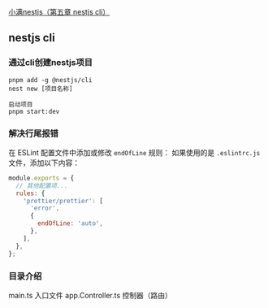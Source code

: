 [小满nestjs（第五章 nestjs cli）](https://xiaoman.blog.csdn.net/article/details/126213430)

## nestjs cli
### 通过cli创建nestjs项目
```
pnpm add -g @nestjs/cli
nest new [项目名称]

启动项目
pnpm start:dev
```

### 解决行尾报错
在 ESLint 配置文件中添加或修改 `endOfLine` 规则：
如果使用的是 `.eslintrc.js` 文件，添加以下内容：
```javascript
module.exports = {
  // 其他配置项...
  rules: {
    'prettier/prettier': [
      'error',
      {
        endOfLine: 'auto',
      },
    ],
  },
};
```

### 目录介绍
main.ts 入口文件
app.Controller.ts 控制器（路由）

